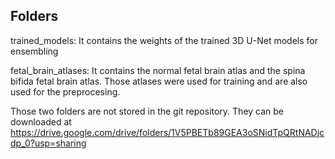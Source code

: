 ## Folders

trained_models:
It contains the weights of the trained 3D U-Net models for ensembling


fetal_brain_atlases:
It contains the normal fetal brain atlas and the spina bifida fetal brain atlas.
Those atlases were used for training and are also used for the preprocesing.


Those two folders are not stored in the git repository.
They can be downloaded at
https://drive.google.com/drive/folders/1V5PBETb89GEA3oSNidTpQRtNADjcdp_0?usp=sharing
